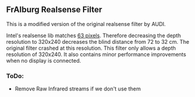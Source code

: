 ## FrAIburg Realsense Filter

This is a modified version of the original realsense filter by AUDI.

Intel's realsense lib
matches [63 pixels](https://github.com/IntelRealSense/librealsense/blob/legacy/doc/camera_specs.md#r200-notes).
Therefore decreasing the depth resolution to 320x240
decreases the blind distance from 72 to 32 cm. The original filter
crashed at this resolution. This filter only allows a depth resolution of 320x240.
It also contains minor performance improvements when no display is connected.

### ToDo:
- Remove Raw Infrared streams if we don't use them